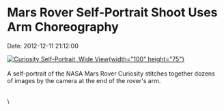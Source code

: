 Mars Rover Self-Portrait Shoot Uses Arm Choreography
====================================================

Date: 2012-12-11 21:12:00

[![Curiosity Self-Portrait, Wide
View](http://www.jpl.nasa.gov/images/msl/20121211b/pia16457-th.jpg){width="100"
height="75"}](http://www.jpl.nasa.gov/news/news.cfm?release=2012-393&rn=news.xml&rst=3620)\
\
A self-portrait of the NASA Mars Rover Curiosity stitches together
dozens of images by the camera at the end of the rover\'s arm.

\
\
